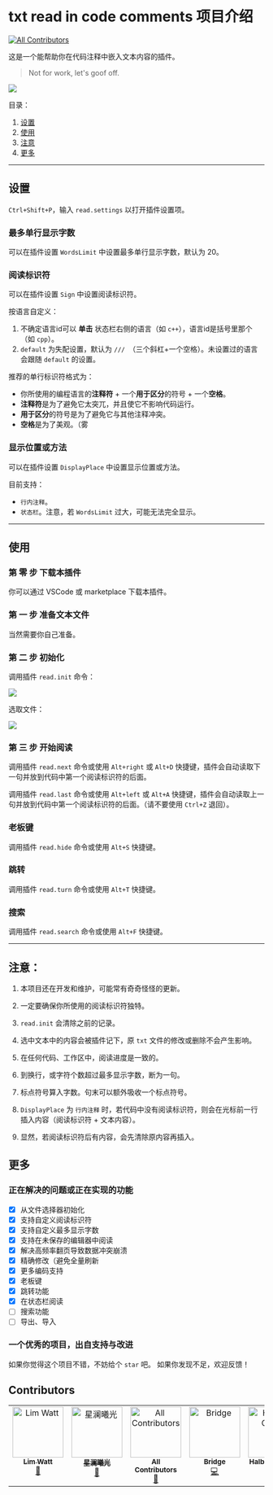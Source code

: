 # txt read in code comments 项目介绍

<!-- ALL-CONTRIBUTORS-BADGE:START - Do not remove or modify this section -->
[![All Contributors](https://img.shields.io/badge/all_contributors-5-orange.svg?style=flat-square)](#contributors-)
<!-- ALL-CONTRIBUTORS-BADGE:END -->

这是一个能帮助你在代码注释中嵌入文本内容的插件。

> Not for work, let's goof off.

![](https://cdn.ipfsscan.io/weibo/large/008D5oyhly1hndslmi4lhg30hs0cv4qu.gif)

目录：
1. [设置](#设置)
2. [使用](#使用)
3. [注意](#注意)
4. [更多](#更多)

---

## 设置

`Ctrl+Shift+P`，输入 `read.settings` 以打开插件设置项。

### 最多单行显示字数

可以在插件设置 `WordsLimit` 中设置最多单行显示字数，默认为 20。

### 阅读标识符

可以在插件设置 `Sign` 中设置阅读标识符。

按语言自定义：
1. 不确定语言id可以 __单击__ 状态栏右侧的语言（如 `c++`），语言id是括号里那个（如 `cpp`）。
1. `default` 为失配设置，默认为 `/// `（三个斜杠+一个空格）。未设置过的语言会跟随 `default` 的设置。

推荐的单行标识符格式为：
- 你所使用的编程语言的**注释符** + 一个**用于区分**的符号 + 一个**空格**。
- **注释符**是为了避免它太突兀，并且使它不影响代码运行。
- **用于区分**的符号是为了避免它与其他注释冲突。
- **空格**是为了美观。（雾

### 显示位置或方法

可以在插件设置 `DisplayPlace` 中设置显示位置或方法。

目前支持：
- `行内注释`。
- `状态栏`。注意，若 `WordsLimit` 过大，可能无法完全显示。

---

## 使用

### 第 零 步 下载本插件

你可以通过 VSCode 或 marketplace 下载本插件。

### 第 一 步 准备文本文件

当然需要你自己准备。

### 第 二 步 初始化

调用插件 `read.init` 命令：

![](https://cdn.ipfsscan.io/weibo/large/008D5oyhly1hnveg1m0ogj30sg0lcabx.jpg)

选取文件：

![](https://cdn.ipfsscan.io/weibo/large/008D5oyhly1hnvegis01cj30q30etwhz.jpg)

### 第 三 步 开始阅读

调用插件 `read.next` 命令或使用 `Alt+right` 或 `Alt+D` 快捷键，插件会自动读取下一句并放到代码中第一个阅读标识符的后面。

调用插件 `read.last` 命令或使用 `Alt+left` 或 `Alt+A` 快捷键，插件会自动读取上一句并放到代码中第一个阅读标识符的后面。（请不要使用 `Ctrl+Z` 退回）。

### 老板键

调用插件 `read.hide` 命令或使用 `Alt+S` 快捷键。

### 跳转

调用插件 `read.turn` 命令或使用 `Alt+T` 快捷键。

### 搜索

调用插件 `read.search` 命令或使用 `Alt+F` 快捷键。

---

## 注意：

1. 本项目还在开发和维护，可能常有奇奇怪怪的更新。

1. 一定要确保你所使用的阅读标识符独特。

1. `read.init` 会清除之前的记录。

1. 选中文本中的内容会被插件记下，原 `txt` 文件的修改或删除不会产生影响。

1. 在任何代码、工作区中，阅读进度是一致的。

1. 到换行，或字符个数超过最多显示字数，断为一句。

1. 标点符号算入字数。句末可以额外吸收一个标点符号。

1. `DisplayPlace` 为 `行内注释` 时，若代码中没有阅读标识符，则会在光标前一行插入内容（阅读标识符 + 文本内容）。

1. 显然，若阅读标识符后有内容，会先清除原内容再插入。

## 更多

### 正在解决的问题或正在实现的功能

- [x] 从文件选择器初始化
- [x] 支持自定义阅读标识符
- [x] 支持自定义最多显示字数
- [x] 支持在未保存的编辑器中阅读
- [x] 解决高频率翻页导致数据冲突崩溃
- [x] 精确修改（避免全量刷新
- [X] 更多编码支持
- [X] 老板键
- [X] 跳转功能
- [X] 在状态栏阅读
- [ ] 搜索功能
- [ ] 导出、导入

### 一个优秀的项目，出自支持与改进

如果你觉得这个项目不错，不妨给个 `star` 吧。
如果你发现不足，欢迎反馈！

## Contributors

<!-- ALL-CONTRIBUTORS-LIST:START - Do not remove or modify this section -->
<!-- prettier-ignore-start -->
<!-- markdownlint-disable -->
<table>
  <tbody>
    <tr>
      <td align="center" valign="top" width="14.28%"><a href="http://limit-bed.com"><img src="https://avatars.githubusercontent.com/u/150017579?v=4?s=100" width="100px;" alt="Lim Watt"/><br /><sub><b>Lim Watt</b></sub></a><br /><a href="#maintenance-Lim-Watt" title="Maintenance">🚧</a></td>
      <td align="center" valign="top" width="14.28%"><a href="https://github.com/tsxc-github"><img src="https://avatars.githubusercontent.com/u/94750616?v=4?s=100" width="100px;" alt="星澜曦光"/><br /><sub><b>星澜曦光</b></sub></a><br /><a href="#maintenance-tsxc-github" title="Maintenance">🚧</a></td>
      <td align="center" valign="top" width="14.28%"><a href="https://allcontributors.org"><img src="https://avatars.githubusercontent.com/u/46410174?v=4?s=100" width="100px;" alt="All Contributors"/><br /><sub><b>All Contributors</b></sub></a><br /><a href="https://github.com/artitsy/txt-read-in-code-comments/commits?author=all-contributors" title="Documentation">📖</a></td>
      <td align="center" valign="top" width="14.28%"><a href="https://github.com/Sky-Bridge"><img src="https://avatars.githubusercontent.com/u/33591025?v=4?s=100" width="100px;" alt="Bridge"/><br /><sub><b>Bridge</b></sub></a><br /><a href="https://github.com/artitsy/txt-read-in-code-comments/commits?author=Sky-Bridge" title="Code">💻</a></td>
      <td align="center" valign="top" width="14.28%"><a href="http://halberdcease.github.io"><img src="https://avatars.githubusercontent.com/u/139939043?v=4?s=100" width="100px;" alt="Halberd Cease"/><br /><sub><b>Halberd Cease</b></sub></a><br /><a href="https://github.com/artitsy/txt-read-in-code-comments/commits?author=HalberdCease" title="Code">💻</a></td>
    </tr>
  </tbody>
</table>

<!-- markdownlint-restore -->
<!-- prettier-ignore-end -->

<!-- ALL-CONTRIBUTORS-LIST:END -->
<!-- prettier-ignore-start -->
<!-- markdownlint-disable -->

<!-- markdownlint-restore -->
<!-- prettier-ignore-end -->

<!-- ALL-CONTRIBUTORS-LIST:END -->
